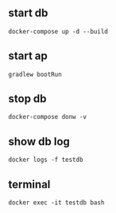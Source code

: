 ## start db
```
docker-compose up -d --build
```

## start ap
```
gradlew bootRun
```

## stop db
```
docker-compose donw -v
```

## show db log
```
docker logs -f testdb
```

## terminal 
```
docker exec -it testdb bash
```